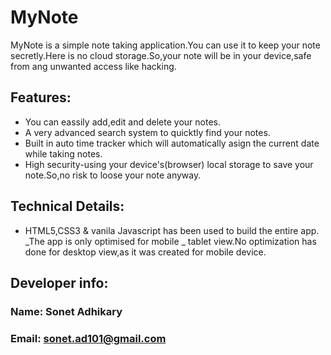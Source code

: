 # MyNote

MyNote is a simple note taking application.You can use it to keep your note secretly.Here is no cloud storage.So,your note will be in your device,safe from ang unwanted access like hacking.

## Features:

- You can eassily add,edit and delete your notes.
- A very advanced search system to quicktly find your notes.
- Built in auto time tracker which will automatically asign the current date while taking notes.
- High security-using your device's(browser) local storage to save your note.So,no risk to loose your note anyway.

## Technical Details:

- HTML5,CSS3 & vanila Javascript has been used to build the entire app.
  _The app is only optimised for mobile _ tablet view.No optimization has done for desktop view,as it was created for mobile device.

## Developer info:

### Name: Sonet Adhikary

### Email: sonet.ad101@gmail.com
